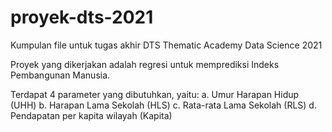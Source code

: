 # proyek-dts-2021
Kumpulan file untuk tugas akhir DTS Thematic Academy Data Science 2021

Proyek yang dikerjakan adalah regresi untuk memprediksi Indeks Pembangunan Manusia.

Terdapat 4 parameter yang dibutuhkan, yaitu:
a. Umur Harapan Hidup (UHH)
b. Harapan Lama Sekolah (HLS)
c. Rata-rata Lama Sekolah (RLS)
d. Pendapatan per kapita wilayah (Kapita)

